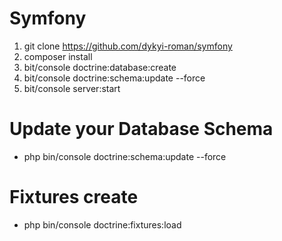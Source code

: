 Symfony
=======

1) git clone https://github.com/dykyi-roman/symfony
2) composer install
3) bit/console doctrine:database:create
4) bit/console doctrine:schema:update --force
5) bit/console server:start

# Update your Database Schema

+ php bin/console doctrine:schema:update --force

# Fixtures create

+ php bin/console doctrine:fixtures:load




